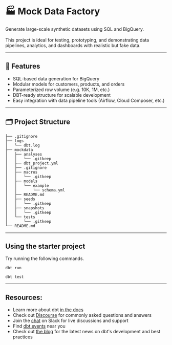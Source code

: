 # 🏭 Mock Data Factory

Generate large-scale synthetic datasets using SQL and BigQuery.  
<br>
This project is ideal for testing, prototyping, and demonstrating data pipelines, analytics, and dashboards with realistic but fake data.

---

## 📌 Features

- SQL-based data generation for BigQuery
- Modular models for customers, products, and orders
- Parameterized row volume (e.g. 10K, 1M, etc.)
- DBT-ready structure for scalable development
- Easy integration with data pipeline tools (Airflow, Cloud Composer, etc.)

---

## 🗂️ Project Structure

```
├── .gitignore
├── logs
│   └── dbt.log
├── mockdata
│   ├── analyses
│   │   └── .gitkeep
│   ├── dbt_project.yml
│   ├── .gitignore
│   ├── macros
│   │   └── .gitkeep
│   ├── models
│   │   └── example
│   │       └── schema.yml
│   ├── README.md
│   ├── seeds
│   │   └── .gitkeep
│   ├── snapshots
│   │   └── .gitkeep
│   └── tests
│       └── .gitkeep
└── README.md
```

---

## Using the starter project

Try running the following commands.

```
dbt run
```

```
dbt test
```

---

## Resources:
- Learn more about dbt [in the docs](https://docs.getdbt.com/docs/introduction)
- Check out [Discourse](https://discourse.getdbt.com/) for commonly asked questions and answers
- Join the [chat](https://community.getdbt.com/) on Slack for live discussions and support
- Find [dbt events](https://events.getdbt.com) near you
- Check out [the blog](https://blog.getdbt.com/) for the latest news on dbt's development and best practices
